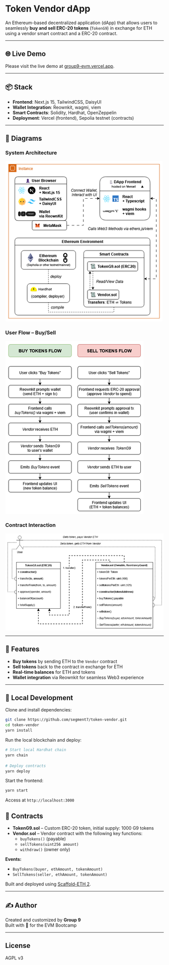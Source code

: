 # Token Vendor dApp

An Ethereum-based decentralized application (dApp) that allows users to seamlessly **buy and sell ERC-20 tokens** (`TokenG9`) in exchange for ETH using a vendor smart contract and a ERC-20 contract.

---

## 🌐 Live Demo
Please visit the live demo at [group9-evm.vercel.app](https://group9-evm.vercel.app/).

---

## 📦 Stack

- **Frontend**: Next.js 15, TailwindCSS, DaisyUI  
- **Wallet Integration**: Reownkit, wagmi, viem  
- **Smart Contracts**: Solidity, Hardhat, OpenZeppelin  
- **Deployment**: Vercel (frontend), Sepolia testnet (contracts)  

---

## 📸 Diagrams

### System Architecture  
![System Diagram](./assets/system-architecture.png)

### User Flow – Buy/Sell  
![Flowchart](./assets/user-flowchart.png)

### Contract Interaction  
![Contract Diagram](./assets/contract-interaction.png)

---

## 🚀 Features

- **Buy tokens** by sending ETH to the `Vendor` contract  
- **Sell tokens** back to the contract in exchange for ETH  
- **Real-time balances** for ETH and tokens  
- **Wallet integration** via Reownkit for seamless Web3 experience  

---

## 🧪 Local Development

Clone and install dependencies:

```bash
git clone https://github.com/segment7/token-vendor.git
cd token-vendor
yarn install
```

Run the local blockchain and deploy:
```bash
# Start local Hardhat chain
yarn chain

# Deploy contracts
yarn deploy
```

Start the frontend:
```bash
yarn start
```

Access at `http://localhost:3000`

## 📄 Contracts

- **TokenG9.sol** – Custom ERC-20 token, initial supply: 1000 G9 tokens
- **Vendor.sol** – Vendor contract with the following key functions:
  - `buyTokens()` (payable)
  - `sellTokens(uint256 amount)`
  - `withdraw()` (owner only)

**Events:**
- `BuyTokens(buyer, ethAmount, tokenAmount)`
- `SellTokens(seller, ethAmount, tokenAmount)`

Built and deployed using [Scaffold-ETH 2](https://github.com/scaffold-eth/scaffold-eth-2).

---

## ✍️ Author

Created and customized by **Group 9**  
Built with 💙 for the EVM Bootcamp  

---

## License

AGPL v3
